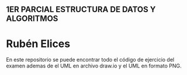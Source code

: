 ## 1ER PARCIAL ESTRUCTURA DE DATOS Y ALGORITMOS
# Rubén Elices
En este repositorio se puede encontrar todo el código de ejercicio del examen ademas de el UML en archivo draw.io y el UML en formato PNG.
